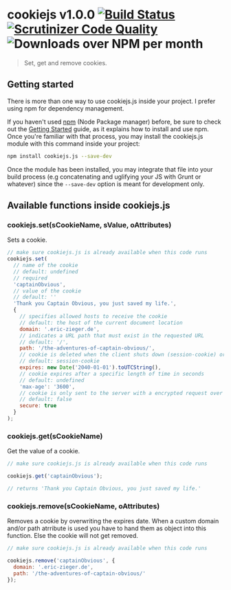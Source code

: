 # cookiejs v1.0.0 [![Build Status](https://scrutinizer-ci.com/g/theZieger/cookiejs.js/badges/build.png?b=master)](https://scrutinizer-ci.com/g/theZieger/cookiejs.js/build-status/master) [![Scrutinizer Code Quality](https://scrutinizer-ci.com/g/theZieger/cookiejs.js/badges/quality-score.png?b=master)](https://scrutinizer-ci.com/g/theZieger/cookiejs.js/?branch=master) ![Downloads over NPM per month](https://img.shields.io/npm/dm/cookiejs.js.svg?maxAge=7200&colorB=cb3837)

> Set, get and remove cookies.

## Getting started

There is more than one way to use cookiejs.js inside your project. I prefer using npm for dependency management.

If you haven't used [npm](http://npmjs.com/) (Node Package manager) before, be sure to check out the [Getting Started](https://docs.npmjs.com/getting-started/what-is-npm) guide, as it explains how to install and use npm. Once you're familiar with that process, you may install the cookiejs.js module with this command inside your project:

```bash
npm install cookiejs.js --save-dev
```

Once the module has been installed, you may integrate that file into your build process (e.g concatenating and uglifying your JS with Grunt or whatever) since the `--save-dev` option is meant for development only.

## Available functions inside cookiejs.js

### cookiejs.set(sCookieName, sValue, oAttributes)

Sets a cookie.

```javascript
// make sure cookiejs.js is already available when this code runs
cookiejs.set(
  // name of the cookie
  // default: undefined
  // required
  'captainObvious',
  // value of the cookie
  // default: ''
  'Thank you Captain Obvious, you just saved my life.',
  {
    // specifies allowed hosts to receive the cookie
    // default: the host of the current document location
    domain: '.eric-zieger.de',
    // indicates a URL path that must exist in the requested URL
    // default: '/',
    path: '/the-adventures-of-captain-obvious/',
    // cookie is deleted when the client shuts down (session-cookie) or when the expire date is reached
    // default: session-cookie
    expires: new Date('2040-01-01').toUTCString(),
    // cookie expires after a specific length of time in seconds
    // default: undefined
    'max-age': '3600',
    // cookie is only sent to the server with a encrypted request over the HTTPS protocol
    // default: false
    secure: true
  }
);
```

### cookiejs.get(sCookieName)

Get the value of a cookie.

```javascript
// make sure cookiejs.js is already available when this code runs

cookiejs.get('captainObvious');

// returns 'Thank you Captain Obvious, you just saved my life.'
```

### cookiejs.remove(sCookieName, oAttributes)

Removes a cookie by overwriting the expires date.
When a custom domain and/or path atrribute is used you have to hand them as object into this function.
Else the cookie will not get removed.

```javascript
// make sure cookiejs.js is already available when this code runs

cookiejs.remove('captainObvious', {
  domain: '.eric-zieger.de',
  path: '/the-adventures-of-captain-obvious/'
});
```

